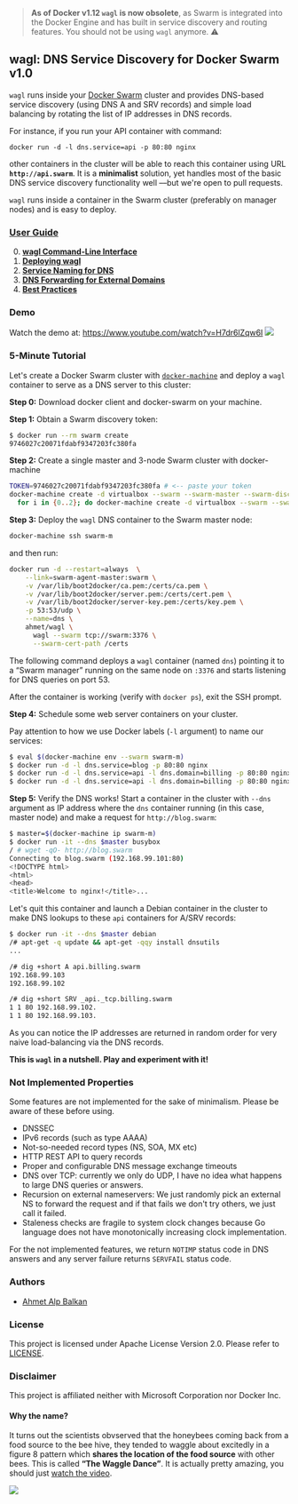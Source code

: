> **As of Docker v1.12 `wagl` is now obsolete**, as Swarm is integrated into
> the Docker Engine and has built in service discovery and routing
> features. You should not be using `wagl` anymore. :warning:

## wagl: DNS Service Discovery for Docker Swarm v1.0

`wagl` runs inside your [Docker Swarm][sw] cluster and provides
DNS-based service discovery (using DNS A and SRV records) and
simple load balancing by rotating the list of IP addresses in
DNS records.

For instance, if you run your API container with command:

    docker run -d -l dns.service=api -p 80:80 nginx

other containers in the cluster will be able to reach this container using URL
**`http://api.swarm`**. It is a **minimalist** solution, yet handles most of the
basic DNS service discovery functionality well ––but we're open to pull
requests.

`wagl` runs inside a container in the Swarm cluster (preferably on manager
nodes) and is easy to deploy.


### [User Guide](_docs/0-Index.md)

0. [**wagl Command-Line Interface**](_docs/1-Command-Line.md)
0. [**Deploying wagl**](_docs/2-Deploying.md)
0. [**Service Naming for DNS**](_docs/3-Service-Naming.md)
0. [**DNS Forwarding for External Domains**](_docs/4-External-DNS.md)
0. [**Best Practices**](_docs/5-Best-Practices.md)

### Demo

Watch the demo at: https://www.youtube.com/watch?v=H7dr6lZqw6I
[![](http://cl.ly/image/330U0j280J27/Image%202015-10-15%20at%201.03.49%20PM.png)](https://www.youtube.com/watch?v=H7dr6lZqw6I)

### 5-Minute Tutorial

Let's create a Docker Swarm cluster with [`docker-machine`][machine] and deploy
a `wagl` container to serve as a DNS server to this cluster:

**Step 0:** Download docker client and docker-swarm on your machine.

**Step 1:** Obtain a Swarm discovery token:

```sh
$ docker run --rm swarm create
9746027c20071fdabf9347203fc380fa 
```

**Step 2:** Create a single master and 3-node Swarm cluster with docker-machine

```sh
TOKEN=9746027c20071fdabf9347203fc380fa # <-- paste your token
docker-machine create -d virtualbox --swarm --swarm-master --swarm-discovery token://$TOKEN swarm-m && \
  for i in {0..2}; do docker-machine create -d virtualbox --swarm --swarm-discovery token://$TOKEN swarm-$i; done
```

**Step 3:** Deploy the `wagl` DNS container to the Swarm master node:

```sh
docker-machine ssh swarm-m
```

and then run:

```sh
docker run -d --restart=always  \
    --link=swarm-agent-master:swarm \
    -v /var/lib/boot2docker/ca.pem:/certs/ca.pem \
    -v /var/lib/boot2docker/server.pem:/certs/cert.pem \
    -v /var/lib/boot2docker/server-key.pem:/certs/key.pem \
    -p 53:53/udp \
    --name=dns \
    ahmet/wagl \
      wagl --swarm tcp://swarm:3376 \
      --swarm-cert-path /certs
```

The following command deploys a `wagl` container (named `dns`) pointing it to a
“Swarm manager” running on the same node on `:3376` and starts listening for DNS
queries on port 53.

After the container is working (verify with `docker ps`), exit the SSH prompt.

**Step 4:** Schedule some web server containers on your cluster.

Pay attention to how we use Docker labels (`-l` argument) to name our services:

```sh
$ eval $(docker-machine env --swarm swarm-m)
$ docker run -d -l dns.service=blog -p 80:80 nginx
$ docker run -d -l dns.service=api -l dns.domain=billing -p 80:80 nginx
$ docker run -d -l dns.service=api -l dns.domain=billing -p 80:80 nginx
```

**Step 5:** Verify the DNS works! Start a container in the cluster
with `--dns` argument as IP address where the `dns` container running (in this
case, master node) and make a request for `http://blog.swarm`:

```sh
$ master=$(docker-machine ip swarm-m)
$ docker run -it --dns $master busybox
/ # wget -qO- http://blog.swarm
Connecting to blog.swarm (192.168.99.101:80)
<!DOCTYPE html>
<html>
<head>
<title>Welcome to nginx!</title>...
```
Let's quit this container and launch a Debian container in the cluster to make DNS lookups
to these `api` containers for A/SRV records:

```sh
$ docker run -it --dns $master debian
/# apt-get -q update && apt-get -qqy install dnsutils
...

/# dig +short A api.billing.swarm
192.168.99.103
192.168.99.102

/# dig +short SRV _api._tcp.billing.swarm
1 1 80 192.168.99.102.
1 1 80 192.168.99.103.
```

As you can notice the IP addresses are returned in random order for very naive
load-balancing via the DNS records.

**This is `wagl` in a nutshell. Play and experiment with it!**



### Not Implemented Properties

Some features are not implemented for the sake of minimalism. Please be aware of
these before using.

* DNSSEC
* IPv6 records (such as type AAAA)
* Not-so-needed record types (NS, SOA, MX etc)
* HTTP REST API to query records
* Proper and configurable DNS message exchange timeouts
* DNS over TCP: currently we only do UDP, I have no idea what happens to large
  DNS queries or answers.
* Recursion on external nameservers: We just randomly pick an external NS to
  forward the request and if that fails we don't try others, we just call it
  failed.
* Staleness checks are fragile to system clock changes because Go language does
  not have monotonically increasing clock implementation.

For the not implemented features, we return `NOTIMP` status code in DNS answers
and any server failure returns `SERVFAIL` status code.



### Authors

* [Ahmet Alp Balkan](http://www.ahmetalpbalkan.com/)



### License

This project is licensed under Apache License Version 2.0. Please refer to
[LICENSE](LICENSE).



### Disclaimer

This project is affiliated neither with Microsoft Corporation nor Docker Inc.



#### Why the name?

It turns out the scientists obvserved that the honeybees coming back from a food
source to the bee hive, they tended to waggle about excitedly in a figure 8
pattern which **shares the location of the food source** with other bees. This
is called **“The Waggle Dance”**. It is actually pretty amazing, you should just
[watch the video][waggle-dance].

[![](http://cl.ly/image/1b3B3q410e0z/Image%202015-08-27%20at%204.01.12%20PM.png)][waggle-dance]

[sw]: https://github.com/docker/swarm
[machine]: https://github.com/docker/machine
[waggle-dance]: https://www.youtube.com/watch?v=bFDGPgXtK-U
